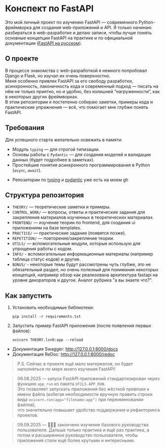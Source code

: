 # Конспект по FastAPI

Это мой личный проект по изучению FastAPI — современного Python-фреймворка для создания web-приложений и API. Я только
начинаю разбираться в web-разработке и делаю записи, чтобы лучше понять основные концепции FastAPI на практике и по
официальной документации ([FastAPI на русском](https://fastapi.tiangolo.com/ru/tutorial/)).

## О проекте

В процессе знакомства с web-разработкой я немного попробовал Django и Flask, но изучал их очень поверхностно.  
Меня особенно привлек FastAPI за его свободу разработки, асинхронность, лаконичность кода и современный подход — писать
на нём не только приятно, но и удобно, без излишней “нагруженности”, как в некоторых других фреймворках.  
В этом репозитории я постепенно собираю заметки, примеры кода и практические упражнения — всё, что помогает мне глубже
понять FastAPI.

## Требования

Для успешного старта желательно освежить в памяти:

- Модуль `typing` — для строгой типизации.
- Основы работы с `Pydantic` — для создания моделей и валидации данных (будет подробнее в заметках).
- Простейшие понятия асинхронного программирования в Python (`async`, `await`).

* Репозитории по [typing](https://github.com/Mike2024New/PYTHON_TYPING_LESSONS.git)
  и [pydantic](https://github.com/Mike2024New/PYDANTIC_LESSONS.git) уже есть на моем gh

## Структура репозитория

- `THEORY/` — теоретические заметки и примеры.
- `CONTROL_WORK/` — вопросы, ответы и практические задания для закрепления материалов изученных в теоретических
  материалах.
- `FRONTEND/` — изучение теории по frontend, для создания ui приложениям на базе templates.
- `PRACTICE/` — практические задания (появятся позже).
- `REPETITION/` — повторение/закрепление теории.
- `UTILS/` — вспомогательные модули, которые использую для упрощения работы с кодом.
- `INFO/` - вспомогательные информационные материалы (например таблица статус кодов) и другие.
- `BONUS/` - некоторые темы будут рассмотрены чуть глубже, это не обязательный раздел, но очень полезный для понимания
  некоторых концепций, например обзор как реализована архитектура fastapi на уровне декораторов и другое. Аналог
  рубрика "а вы знаете что?".

## Как запустить

1. Установить необходимые библиотеки:

   `pip install -r requirements.txt`


2. Запустить пример FastAPI приложения (после появления первых файлов):

   `uvicorn THEORY.lsn0:app --reload`

- Документация Swagger: http://127.0.0.1:8000/docs
- Документация ReDoc: http://127.0.0.1:8000/redoc

> P.S. Сейчас в проекте ещё мало материалов, он будет наполняться по мере моего изучения FastAPI!

> 06.08.2025 — запуск FastAPI приложений стандартизирован через функцию `app_run` из пакета `UTILS.APP_RUN`.  
> Это позволяет запускать приложения без жёсткой привязки к имени файла (избегая необходимости вручную править строки
> вида `uvicorn.run(app="filename:app")` при переименовании файлов),  
> что значительно повышает удобство поддержания и рефакторинга проектов.

> 09.09.2025 — 🥳🥳🥳 закончено изучение базового руководства пользователя. Дальше только практика и ещё раз практика,
> а потом и расширенное руководство пользователя, чтобы приложения стали ещё более крутыми и интересными.